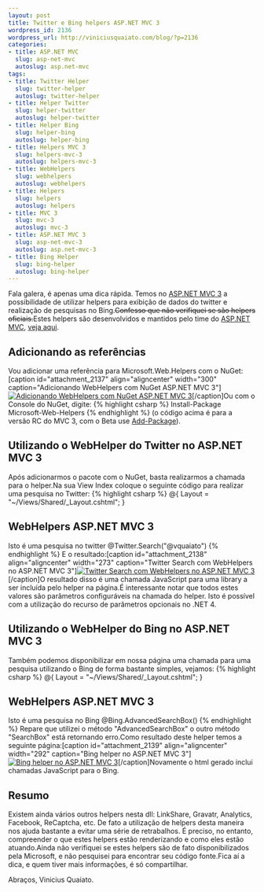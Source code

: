 ```yaml
--- 
layout: post
title: Twitter e Bing helpers ASP.NET MVC 3
wordpress_id: 2136
wordpress_url: http://viniciusquaiato.com/blog/?p=2136
categories: 
- title: ASP.NET MVC
  slug: asp-net-mvc
  autoslug: asp.net-mvc
tags: 
- title: Twitter Helper
  slug: twitter-helper
  autoslug: twitter-helper
- title: Helper Twitter
  slug: helper-twitter
  autoslug: helper-twitter
- title: Helper Bing
  slug: helper-bing
  autoslug: helper-bing
- title: Helpers MVC 3
  slug: helpers-mvc-3
  autoslug: helpers-mvc-3
- title: WebHelpers
  slug: webhelpers
  autoslug: webhelpers
- title: Helpers
  slug: helpers
  autoslug: helpers
- title: MVC 3
  slug: mvc-3
  autoslug: mvc-3
- title: ASP.NET MVC 3
  slug: asp-net-mvc-3
  autoslug: asp.net-mvc-3
- title: Bing Helper
  slug: bing-helper
  autoslug: bing-helper
---
```

Fala galera, é apenas uma dica rápida. Temos no [ASP.NET MVC 3](http://viniciusquaiato.com/blog/asp-net-mvc-3) a possibilidade de utilizar helpers para exibição de dados do twitter e realização de pesquisas no Bing.<del datetime="2010-11-16T11:12:06+00:00">Confesso que não verifiquei se são helpers oficiais.</del>Estes helpers são desenvolvidos e mantidos pelo time do [ASP.NET MVC](http://asp.net/mvc), [veja aqui](http://forums.asp.net/t/1623534.aspx?Is+Microsoft.Web.Helpers+an+official+library%3f).

## Adicionando as referências
Vou adicionar uma referência para Microsoft.Web.Helpers com o NuGet:[caption id="attachment_2137" align="aligncenter" width="300" caption="Adicionando WebHelpers com NuGet ASP.NET MVC 3"][![Adicionando WebHelpers com NuGet ASP.NET MVC 3](http://viniciusquaiato.com/images_posts/Add-Library-Package-Reference_2010-11-15_13-42-18-300x200.png "Adicionando WebHelpers com NuGet ASP.NET MVC 3")](http://viniciusquaiato.com/images_posts/Add-Library-Package-Reference_2010-11-15_13-42-18.png)[/caption]Ou com o Console do NuGet, digite:
{% highlight csharp %}
Install-Package Microsoft-Web-Helpers
{% endhighlight %}
(o código acima é para a versão RC do MVC 3, com o Beta use [Add-Package](http://viniciusquaiato.com/blog/aprenda-os-comandos-para-adicionar-pacotes-com-nupack/)).

## Utilizando o WebHelper do Twitter no ASP.NET MVC 3
Após adicionarmos o pacote com o NuGet, basta realizarmos a chamada para o helper.Na sua View Index coloque o seguinte código para realizar uma pesquisa no Twitter:
{% highlight csharp %}
@{ Layout = "~/Views/Shared/_Layout.cshtml";
    }


## WebHelpers ASP.NET MVC 3

Isto é uma pesquisa no twitter
@Twitter.Search("@vquaiato")
{% endhighlight %}
E o resultado:[caption id="attachment_2138" align="aligncenter" width="273" caption="Twitter Search com WebHelpers no ASP.NET MVC 3"][![Twitter Search com WebHelpers no ASP.NET MVC 3](http://viniciusquaiato.com/images_posts/twitter-search-273x300.png "Twitter Search com WebHelpers no ASP.NET MVC 3")](http://viniciusquaiato.com/images_posts/twitter-search.png)[/caption]O resultado disso é uma chamada JavaScript para uma library a ser incluída pelo helper na página.É interessante notar que todos estes valores são parâmetros configuráveis na chamada do helper. Isto é possível com a utilização do recurso de parâmetros opcionais no .NET 4.

## Utilizando o WebHelper do Bing no ASP.NET MVC 3
Também podemos disponibilizar em nossa página uma chamada para uma pesquisa utilizando o Bing de forma bastante simples, vejamos:
{% highlight csharp %}
@{ Layout = "~/Views/Shared/_Layout.cshtml";
    }


## WebHelpers ASP.NET MVC 3

Isto é uma pesquisa no Bing
@Bing.AdvancedSearchBox()
{% endhighlight %}
Repare que utilizei o método "AdvancedSearchBox" o outro método "SearchBox" está retornando erro.Como resultado deste helper temos a seguinte página:[caption id="attachment_2139" align="aligncenter" width="292" caption="Bing helper no ASP.NET MVC 3"][![Bing helper no ASP.NET MVC 3](http://viniciusquaiato.com/images_posts/Bing-helper-292x300.png "Bing helper no ASP.NET MVC 3")](http://viniciusquaiato.com/images_posts/Bing-helper.png)[/caption]Novamente o html gerado inclui chamadas JavaScript para o Bing. 

## Resumo
Existem ainda vários outros helpers nesta dll: LinkShare, Gravatr, Analytics, Facebook, ReCaptcha, etc. De fato a utilização de helpers desta maneira nos ajuda bastante a evitar uma série de retrabalhos. É preciso, no entanto, compreender o que estes helpers estão renderizando e como eles estão atuando.Ainda não verifiquei se estes helpers são de fato disponibilizados pela Microsoft, e não pesquisei para encontrar seu código fonte.Fica aí a dica, e quem tiver mais informações, é só compartilhar.

Abraços,
Vinicius Quaiato.
